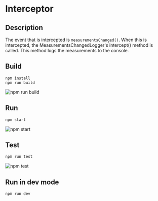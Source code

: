 # Interceptor

## Description

The event that is intercepted is `measurementsChanged()`. When this is intercepted, the MeasurementsChangedLogger's intercept() method is called. This method logs the measurements to the console.



## Build

```npm install```  
```npm run build```

![npm run build](gifs/npm-run-build.gif)

## Run

```npm start```

![npm start](gifs/npm-start.gif)

## Test

```npm run test```

![npm test](gifs/npm-test.gif)

## Run in dev mode

```npm run dev```
